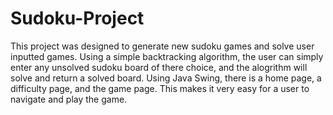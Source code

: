 # Sudoku-Project
This project was designed to generate new sudoku games and solve user inputted games. Using a simple backtracking algorithm, the user can simply enter any unsolved sudoku board of there choice, and the alogrithm will solve and return a solved board. Using Java Swing, there is a home page, a difficulty page, and the game page. This makes it very easy for a user to navigate and play the game.
